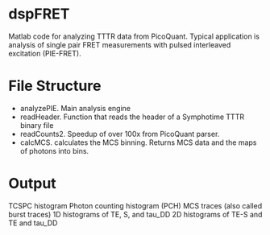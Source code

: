 dspFRET
=======
Matlab code for analyzing TTTR data from PicoQuant. Typical application is analysis of single pair FRET measurements with pulsed interleaved excitation (PIE-FRET).

File Structure
==============
- analyzePIE. Main analysis engine
- readHeader. Function that reads the header of a Symphotime TTTR binary file
- readCounts2. Speedup of over 100x from PicoQuant parser.
- calcMCS. calculates the MCS binning. Returns MCS data and the maps of photons into bins.

Output
======
TCSPC histogram
Photon counting histogram (PCH)
MCS traces (also called burst traces)
1D histograms of TE, S, and tau_DD
2D histograms of TE-S and TE and tau_DD